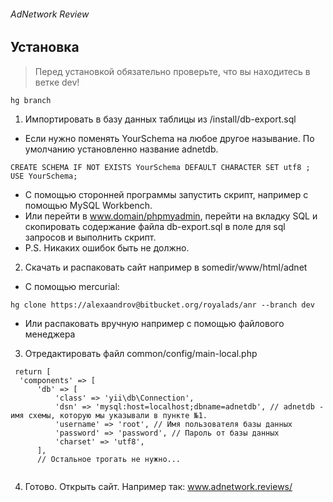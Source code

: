###### AdNetwork Review

Установка
------------
> Перед установкой обязательно проверьте, что вы находитесь в ветке dev!
```
hg branch
```

1. Импортировать в базу данных таблицы из /install/db-export.sql
  * Если нужно поменять YourSchema на любое другое называние. По умолчанию установленно название adnetdb.
  ```
  CREATE SCHEMA IF NOT EXISTS YourSchema DEFAULT CHARACTER SET utf8 ;
  USE YourSchema;
  ```
  * С помощью сторонней программы запустить скрипт, например с помощью MySQL Workbench.
  * Или перейти в www.domain/phpmyadmin, перейти на вкладку SQL и скопировать содержание файла db-export.sql в поле для sql запросов и выполнить скрипт.
  * P.S. Никаких ошибок быть не должно.
2. Скачать и распаковать сайт например в somedir/www/html/adnet
  * С помощью mercurial:
  ```
  hg clone https://alexaandrov@bitbucket.org/royalads/anr --branch dev
  ```
  * Или распаковать вручную например с помощью файлового менеджера
3. Отредактировать файл common/config/main-local.php
  ```
   return [
    'components' => [
        'db' => [
            'class' => 'yii\db\Connection',
            'dsn' => 'mysql:host=localhost;dbname=adnetdb', // adnetdb - имя схемы, которую мы указывали в пункте №1. 
            'username' => 'root', // Имя пользователя базы данных
            'password' => 'password', // Пароль от базы данных
            'charset' => 'utf8',
        ],
        // Остальное трогать не нужно...
        
  ```
4. Готово. Открыть сайт. Например так: www.adnetwork.reviews/ 
